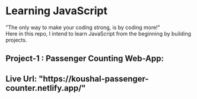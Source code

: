 # Learning JavaScript
"The only way to make your coding strong, is by coding more!" <br>
Here in this repo, I intend to learn JavaScript from the beginning by building projects.
<h2> Project-1 : Passenger Counting Web-App:<h2>
Live Url: "https://koushal-passenger-counter.netlify.app/"